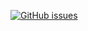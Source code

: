 [![GitHub issues](https://img.shields.io/github/issues/buresj/CleanReact)](https://github.com/buresj/CleanReact/issues)
